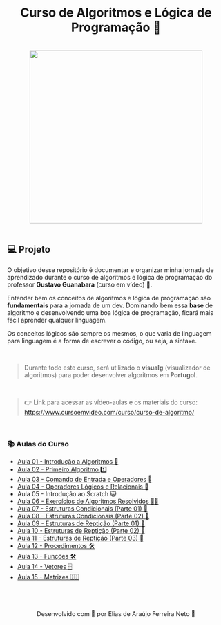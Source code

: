 <h1 align="center">
  Curso de Algoritmos e Lógica de Programação 🧩
</h1>

<br>

<div align="center">
    <img src="https://www.cursoemvideo.com/wp-content/uploads/2019/08/cursoemvideo-logo-branca.png" width="400px" /> 
</div>

<br>

<h2>💻 Projeto</h2>

O objetivo desse repositório é documentar e organizar minha jornada de aprendizado durante o curso 
de algoritmos e lógica de programação do professor **Gustavo Guanabara** (curso em vídeo) 💙.

Entender bem os conceitos de algoritmos e lógica de programação são **fundamentais** para a jornada de um dev. Dominando bem essa **base**
de algoritmo e desenvolvendo uma boa lógica de programação, ficará mais fácil aprender qualquer linguagem.

Os conceitos lógicos são sempre os mesmos, o que varia de linguagem para linguagem é a forma de escrever 
o código, ou seja, a sintaxe.

<br>

> Durante todo este curso, será utilizado o **visualg** (visualizador de algoritmos) para poder desenvolver algoritmos em **Portugol**.

<br>

> 👉 Link para acessar as vídeo-aulas e os materiais do curso: https://www.cursoemvideo.com/curso/curso-de-algoritmo/

<br>

<h3>📚 Aulas do Curso</h3>
<ul>
  <li><a href="./aulas/aula01.md">Aula 01 - Introdução a Algoritmos 💭</a></li>
  <li><a href="./aulas/aula02.md">Aula 02 - Primeiro Algoritmo 1️⃣</a></li>
  <li><a href="./aulas/aula03.md">Aula 03 - Comando de Entrada e Operadores 🔢</a></li>
  <li><a href="./aulas/aula04.md">Aula 04 - Operadores Lógicos e Relacionais 🧠</a></li>
  <li>Aula 05 - Introdução ao Scratch 😺</li>
  <li><a href="./aulas/aula06.md">Aula 06 - Exercícios de Algoritmos Resolvidos 🏋️‍♂️</a></li>
  <li><a href="./aulas/aula07.md">Aula 07 - Estruturas Condicionais (Parte 01) 🔀</a></li>
  <li><a href="./aulas/aula08.md">Aula 08 - Estruturas Condicionais (Parte 02) 🔀</a></li>
  <li><a href="./aulas/aula09.md">Aula 09 - Estruturas de Reptição (Parte 01) 🔁</a></li>
  <li><a href="./aulas/aula10.md">Aula 10 - Estruturas de Reptição (Parte 02) 🔁</a></li>
  <li><a href="./aulas/aula11.md">Aula 11 - Estruturas de Reptição (Parte 03) 🔁</a></li>
  <li><a href="./aulas/aula12.md">Aula 12 - Procedimentos 🛠</a></li>
  <li><a href="./aulas/aula13.md">Aula 13 - Funções 🛠</a></li>
  <li><a href="./aulas/aula14.md">Aula 14 - Vetores 🗄</a></li>
  <li><a href="./aulas/aula15.md">Aula 15 - Matrizes 🗄🗄</a></li>
</ul>

<br><br>

<p align="center"> Desenvolvido com 💙 por Elias de Araújo Ferreira Neto 👋 <p>
